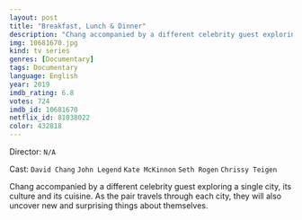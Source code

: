 ```yaml
---
layout: post
title: "Breakfast, Lunch & Dinner"
description: "Chang accompanied by a different celebrity guest exploring a single city, its culture and its cuisine. As the pair travels through each city, they will also uncover new and surprising things about themselves..."
img: 10681670.jpg
kind: tv series
genres: [Documentary]
tags: Documentary 
language: English
year: 2019
imdb_rating: 6.8
votes: 724
imdb_id: 10681670
netflix_id: 81038022
color: 432818
---
```

Director: `N/A`  

Cast: `David Chang` `John Legend` `Kate McKinnon` `Seth Rogen` `Chrissy Teigen` 

Chang accompanied by a different celebrity guest exploring a single city, its culture and its cuisine. As the pair travels through each city, they will also uncover new and surprising things about themselves.